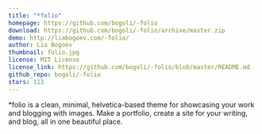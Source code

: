 ```yaml
---
title: "*folio"
homepage: https://github.com/bogoli/-folio
download: https://github.com/bogoli/-folio/archive/master.zip
demo: http://liabogoev.com/-folio/
author: Lia Bogoev
thumbnail: folio.jpg
license: MIT License
license_link: https://github.com/bogoli/-folio/blob/master/README.md
github_repo: bogoli/-folio
stars: 113
---
```


*folio is a clean, minimal, helvetica-based theme for showcasing your
work and blogging with images. Make a portfolio, create a site for your
writing, and blog, all in one beautiful place.

